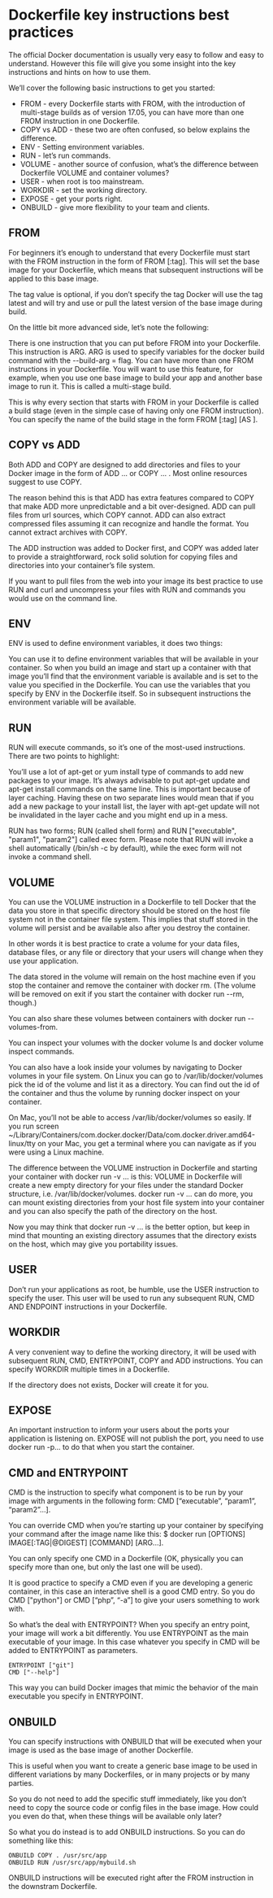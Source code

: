 # Dockerfile key instructions best practices

The official Docker documentation is usually very easy to follow and easy to understand. However this file will give you some insight into the key instructions and hints on how to use them. 

We’ll cover the following basic instructions to get you started:

* FROM - every Dockerfile starts with FROM, with the introduction of multi-stage builds as of version 17.05, you can have more than one FROM instruction in one Dockerfile.
* COPY vs ADD - these two are often confused, so below explains the difference.
* ENV - Setting environment variables.
* RUN - let’s run commands.
* VOLUME - another source of confusion, what’s the difference between Dockerfile VOLUME and container volumes?
* USER - when root is too mainstream.
* WORKDIR - set the working directory.
* EXPOSE - get your ports right.
* ONBUILD - give more flexibility to your team and clients.

## FROM
For beginners it’s enough to understand that every Dockerfile must start with the FROM instruction in the form of FROM <image>[:tag]. This will set the base image for your Dockerfile, which means that subsequent instructions will be applied to this base image.

The tag value is optional, if you don’t specify the tag Docker will use the tag latest and will try and use or pull the latest version of the base image during build.

On the little bit more advanced side, let’s note the following:

There is one instruction that you can put before FROM into your Dockerfile. This instruction is ARG. ARG is used to specify variables for the docker build command with the --build-arg <varname>=<value> flag.
You can have more than one FROM instructions in your Dockerfile. You will want to use this feature, for example, when you use one base image to build your app and another base image to run it. This is called a multi-stage build.

This is why every section that starts with FROM in your Dockerfile is called a build stage (even in the simple case of having only one FROM instruction). You can specify the name of the build stage in the form FROM <image>[:tag] [AS <name>].

## COPY vs ADD
Both ADD and COPY are designed to add directories and files to your Docker image in the form of ADD <src>... <dest> or COPY <src>... <dest>. Most online resources suggest to use COPY.

The reason behind this is that ADD has extra features compared to COPY that make ADD more unpredictable and a bit over-designed. ADD can pull files from url sources, which COPY cannot. ADD can also extract compressed files assuming it can recognize and handle the format. You cannot extract archives with COPY.

The ADD instruction was added to Docker first, and COPY was added later to provide a straightforward, rock solid solution for copying files and directories into your container’s file system.

If you want to pull files from the web into your image its best practice to use RUN and curl and uncompress your files with RUN and commands you would use on the command line.

## ENV
ENV is used to define environment variables, it does two things:

You can use it to define environment variables that will be available in your container. So when you build an image and start up a container with that image you’ll find that the environment variable is available and is set to the value you specified in the Dockerfile.
You can use the variables that you specify by ENV in the Dockerfile itself. So in subsequent instructions the environment variable will be available.

## RUN
RUN will execute commands, so it’s one of the most-used instructions. There are two points to highlight:

You’ll use a lot of apt-get or yum install type of commands to add new packages to your image. It’s always advisable to put apt-get update and apt-get install commands on the same line. This is important because of layer caching. Having these on two separate lines would mean that if you add a new package to your install list, the layer with apt-get update will not be invalidated in the layer cache and you might end up in a mess. 

RUN has two forms; RUN <command> (called shell form) and RUN ["executable", "param1", "param2"] called exec form. Please note that RUN <command> will invoke a shell automatically (/bin/sh -c by default), while the exec form will not invoke a command shell.

## VOLUME

You can use the VOLUME instruction in a Dockerfile to tell Docker that the data you store in that specific directory should be stored on the host file system not in the container file system. This implies that stuff stored in the volume will persist and be available also after you destroy the container.

In other words it is best practice to crate a volume for your data files, database files, or any file or directory that your users will change when they use your application.

The data stored in the volume will remain on the host machine even if you stop the container and remove the container with docker rm. (The volume will be removed on exit if you start the container with docker run --rm, though.)

You can also share these volumes between containers with docker run --volumes-from.

You can inspect your volumes with the docker volume ls and docker volume inspect commands.

You can also have a look inside your volumes by navigating to Docker volumes in your file system. On Linux you can go to /var/lib/docker/volumes pick the id of the volume and list it as a directory. You can find out the id of the container and thus the volume by running docker inspect on your container.

On Mac, you’ll not be able to access /var/lib/docker/volumes so easily. If you run screen ~/Library/Containers/com.docker.docker/Data/com.docker.driver.amd64-linux/tty on your Mac, you get a terminal where you can navigate as if you were using a Linux machine.

The difference between the VOLUME instruction in Dockerfile and starting your container with docker run -v ... is this: VOLUME in Dockerfile will create a new empty directory for your files under the standard Docker structure, i.e. /var/lib/docker/volumes. docker run -v ... can do more, you can mount existing directories from your host file system into your container and you can also specify the path of the directory on the host.

Now you may think that docker run -v ... is the better option, but keep in mind that mounting an existing directory assumes that the directory exists on the host, which may give you portability issues.

## USER
Don’t run your applications as root, be humble, use the USER instruction to specify the user. This user will be used to run any subsequent RUN, CMD AND ENDPOINT instructions in your Dockerfile.

## WORKDIR
A very convenient way to define the working directory, it will be used with subsequent RUN, CMD, ENTRYPOINT, COPY and ADD instructions. You can specify WORKDIR multiple times in a Dockerfile.

If the directory does not exists, Docker will create it for you.

## EXPOSE
An important instruction to inform your users about the ports your application is listening on. EXPOSE will not publish the port, you need to use docker run -p... to do that when you start the container.

## CMD and ENTRYPOINT
CMD is the instruction to specify what component is to be run by your image with arguments in the following form: CMD [“executable”, “param1”, “param2”…].

You can override CMD when you’re starting up your container by specifying your command after the image name like this: $ docker run [OPTIONS] IMAGE[:TAG|@DIGEST] [COMMAND] [ARG...].

You can only specify one CMD in a Dockerfile (OK, physically you can specify more than one, but only the last one will be used).

It is good practice to specify a CMD even if you are developing a generic container, in this case an interactive shell is a good CMD entry. So you do CMD ["python"] or CMD [“php”, “-a”] to give your users something to work with.

So what’s the deal with ENTRYPOINT? When you specify an entry point, your image will work a bit differently. You use ENTRYPOINT as the main executable of your image. In this case whatever you specify in CMD will be added to ENTRYPOINT as parameters.

```
ENTRYPOINT ["git"]
CMD ["--help"]
```

This way you can build Docker images that mimic the behavior of the main executable you specify in ENTRYPOINT.

## ONBUILD
You can specify instructions with ONBUILD that will be executed when your image is used as the base image of another Dockerfile.

This is useful when you want to create a generic base image to be used in different variations by many Dockerfiles, or in many projects or by many parties.

So you do not need to add the specific stuff immediately, like you don’t need to copy the source code or config files in the base image. How could you even do that, when these things will be available only later?

So what you do instead is to add ONBUILD instructions. So you can do something like this:

```
ONBUILD COPY . /usr/src/app
ONBUILD RUN /usr/src/app/mybuild.sh
```

ONBUILD instructions will be executed right after the FROM instruction in the downstram Dockerfile.

